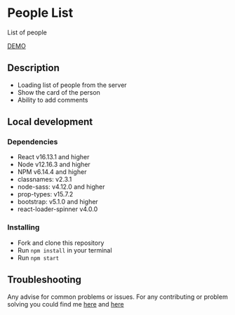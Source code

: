 # People List

List of people

[DEMO](https://stasianich.github.io/stasianich/impltech-test-task/)

## Description

* Loading list of people from the server
* Show the card of the person
* Ability to add comments

## Local development

### Dependencies
* React v16.13.1 and higher
* Node v12.16.3 and higher
* NPM v6.14.4 and higher
* classnames: v2.3.1
* node-sass: v4.12.0 and higher
* prop-types: v15.7.2
* bootstrap: v5.1.0 and higher
* react-loader-spinner v4.0.0

### Installing
* Fork and clone this repository
* Run `npm install` in your terminal
* Run `npm start`

## Troubleshooting

Any advise for common problems or issues.
For any contributing or problem solving you could find me
[here](https://www.linkedin.com/in/stas-pechenyi-1262b0194) and
[here](https://t.me/stas2303)
